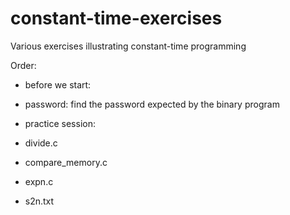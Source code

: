 # constant-time-exercises
Various exercises illustrating constant-time programming

Order:

- before we start:

 - password: find the password expected by the binary program

- practice session:

 - divide.c

 - compare_memory.c

 - expn.c

 - s2n.txt
